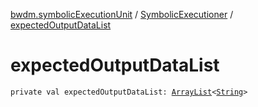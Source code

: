 [bwdm.symbolicExecutionUnit](../index.md) / [SymbolicExecutioner](index.md) / [expectedOutputDataList](./expected-output-data-list.md)

# expectedOutputDataList

`private val expectedOutputDataList: `[`ArrayList`](http://docs.oracle.com/javase/6/docs/api/java/util/ArrayList.html)`<`[`String`](https://kotlinlang.org/api/latest/jvm/stdlib/kotlin/-string/index.html)`>`
